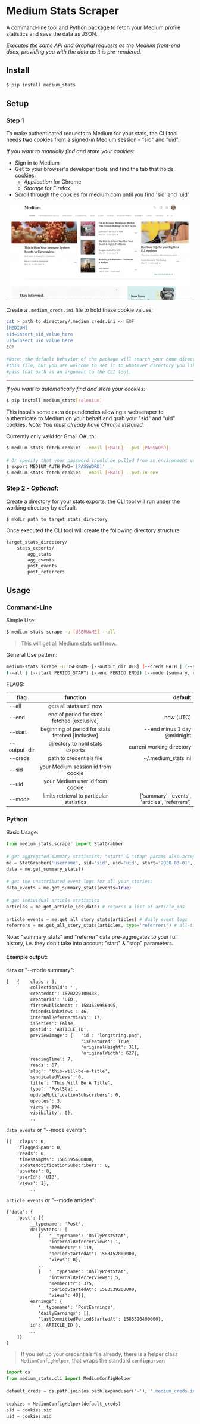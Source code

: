 # Medium Stats Scraper

A command-line tool and Python package to fetch your Medium profile statistics 
and save the data as JSON.

*Executes the same API and Graphql requests as the Medium front-end does, providing 
you with the data as it is pre-rendered.*

## Install

```bash
$ pip install medium_stats
```

## Setup

### Step 1

To make authenticated requests to Medium for your stats, the CLI tool 
needs **two** cookies from a signed-in Medium session - "sid" and "uid".

*If you want to manually find and store your cookies:*

- Sign in to Medium
- Get to your browser's developer tools and find the tab that holds cookies:
  - *Application* for Chrome 
  - *Storage* for Firefox
- Scroll through the cookies for medium.com until you find 'sid' and 'uid'


![](readme_extras/cookie_howto.gif)

Create a `.medium_creds.ini` file to hold these cookie values:

```bash
cat > path_to_directory/.medium_creds.ini << EOF
[MEDIUM]
sid=insert_sid_value_here
uid=insert_uid_value_here
EOF

#Note: the default behavior of the package will search your home directory for 
#this file, but you are welcome to set it to whatever directory you like and 
#pass that path as an argument to the CLI tool.
```

***

*If you want to automatically find and store your cookies:*

```bash
$ pip install medium_stats[selenium]
```

This installs some extra dependencies allowing a webscraper to authenticate to Medium
on your behalf and grab your "sid" and "uid" cookies.  *Note: You must already have 
Chrome installed.*

Currently only valid for Gmail OAuth:

```bash
$ medium-stats fetch-cookies --email [EMAIL] --pwd [PASSWORD]

# Or specify that your password should be pulled from an environment variable:
$ export MEDIUM_AUTH_PWD='[PASSWORD]'
$ medium-stats fetch-cookies --email [EMAIL] --pwd-in-env
```

### Step 2 - *Optional*:

Create a directory for your stats exports; the CLI tool will run 
under the working directory by default.

```bash
$ mkdir path_to_target_stats_directory
```

Once executed the CLI tool will create the following directory structure:
```
target_stats_directory/
    stats_exports/
        agg_stats 
        agg_events 
        post_events
        post_referrers
```

## Usage
### Command-Line

Simple Use: 

```bash
$ medium-stats scrape -u [USERNAME] --all
```

> This will get all Medium stats until now. 

General Use pattern:
```bash
medium-stats scrape -u USERNAME [--output_dir DIR] (--creds PATH | (--sid SID --uid UID)) \
(--all | [--start PERIOD_START] [--end PERIOD END]) [--mode {summary, events, articles, referrers}]
```
FLAGS:

| flag         |                      function                     |                        default |
|--------------|:-------------------------------------------------:|---------------------------------------------:|
| --all        | gets all stats until now |                        |
| --end        |    end of period for stats fetched [exclusive]    | now (UTC) |
| --start      | beginning of period for stats fetched [inclusive] | --end minus 1 day @midnight |
| --output-dir |          directory to hold stats exports          | current working directory |
| --creds      |              path to credentials file             | ~/.medium_stats.ini |
| --sid        |          your Medium session id from cookie       |
| --uid        |          your Medium user id from cookie          |
| --mode       |       limits retrieval to particular statistics   | ['summary', 'events', 'articles', 'referrers']|

### Python

Basic Usage:
```python
from medium_stats.scraper import StatGrabber

# get aggregated summary statistics; "start" & "stop" params also accept datetime objects
me = StatGrabber('username', sid='sid', uid='uid', start='2020-03-01', stop='2020-04-01')
data = me.get_summary_stats()

# get the unattributed event logs for all your stories:
data_events = me.get_summary_stats(events=True)

# get individual article statistics
articles = me.get_article_ids(data) # returns a list of article_ids

article_events = me.get_all_story_stats(articles) # daily event logs
referrers = me.get_all_story_stats(articles, type='referrers') # all-time referral sources
```

Note: "summary_stats" and "referrer" data pre-aggregates to your full history, 
i.e. they don't take into account "start" & "stop" parameters.

#### Example output:
`data` or "--mode summary":
```
[   {   'claps': 3,
        'collectionId': '',
        'createdAt': 1570229100438,
        'creatorId': 'UID',
        'firstPublishedAt': 1583526956495,
        'friendsLinkViews': 46,
        'internalReferrerViews': 17,
        'isSeries': False,
        'postId': 'ARTICLE_ID',
        'previewImage': {   'id': 'longstring.png',
                            'isFeatured': True,
                            'originalHeight': 311,
                            'originalWidth': 627},
        'readingTime': 7,
        'reads': 67,
        'slug': 'this-will-be-a-title',
        'syndicatedViews': 0,
        'title': 'This Will Be A Title',
        'type': 'PostStat',
        'updateNotificationSubscribers': 0,
        'upvotes': 3,
        'views': 394,
        'visibility': 0},
        ...
```

`data_events` or "--mode events":
```
[{  'claps': 0,
    'flaggedSpam': 0,
    'reads': 0,
    'timestampMs': 1585695600000,
    'updateNotificationSubscribers': 0,
    'upvotes': 0,
    'userId': 'UID',
    'views': 1},
        ...
```

`article_events` or "--mode articles":
```
{'data': {
    'post': [{
        '__typename': 'Post',
        'dailyStats': [
            {   '__typename': 'DailyPostStat',
                'internalReferrerViews': 1,
                'memberTtr': 119,
                'periodStartedAt': 1583452800000,
                'views': 8},
            ... 
            {   '__typename': 'DailyPostStat',
                'internalReferrerViews': 5,
                'memberTtr': 375,
                'periodStartedAt': 1583539200000,
                'views': 40}],
        'earnings': {
            '__typename': 'PostEarnings',
            'dailyEarnings': [],
            'lastCommittedPeriodStartedAt': 1585526400000},
        'id': 'ARTICLE_ID'},
        ...
    ]}
}
```

> If you set up your credentials file already, there is a helper class `MediumConfigHelper`,
that wraps the standard `configparser`:
```python
import os
from medium_stats.cli import MediumConfigHelper

default_creds = os.path.join(os.path.expanduser('~'), '.medium_creds.ini')

cookies = MediumConfigHelper(default_creds)
sid = cookies.sid
uid = cookies.uid
```